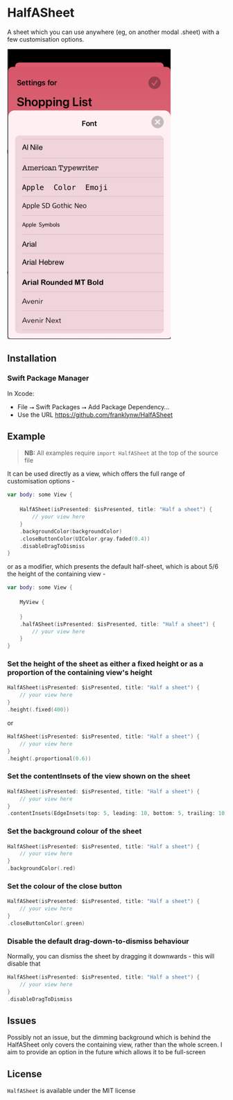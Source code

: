 # HalfASheet

A sheet which you can use anywhere (eg, on another modal .sheet) with a few customisation options.

<img src="Resources//Example1.png" alt="Example 1"/>

## Installation

### Swift Package Manager

In Xcode:
* File ⭢ Swift Packages ⭢ Add Package Dependency...
* Use the URL https://github.com/franklynw/HalfASheet


## Example

> **NB:** All examples require `import HalfASheet` at the top of the source file

It can be used directly as a view, which offers the full range of customisation options -

```swift
var body: some View {
    
    HalfASheet(isPresented: $isPresented, title: "Half a sheet") {
        // your view here
    }
    .backgroundColor(backgroundColor)
    .closeButtonColor(UIColor.gray.faded(0.4))
    .disableDragToDismiss
}
```

or as a modifier, which presents the default half-sheet, which is about 5/6 the height of the containing view -

```swift
var body: some View {

    MyView {
    
    }
    .halfASheet(isPresented: $isPresented, title: "Half a sheet") {
        // your view here
    }
}
```


### Set the height of the sheet as either a fixed height or as a proportion of the containing view's height

```swift
HalfASheet(isPresented: $isPresented, title: "Half a sheet") {
    // your view here
}
.height(.fixed(400))
```

or

```swift
HalfASheet(isPresented: $isPresented, title: "Half a sheet") {
    // your view here
}
.height(.proportional(0.6))
```

### Set the contentInsets of the view shown on the sheet

```swift
HalfASheet(isPresented: $isPresented, title: "Half a sheet") {
    // your view here
}
.contentInsets(EdgeInsets(top: 5, leading: 10, bottom: 5, trailing: 10))
```

### Set the background colour of the sheet

```swift
HalfASheet(isPresented: $isPresented, title: "Half a sheet") {
    // your view here
}
.backgroundColor(.red)
```

### Set the colour of the close button

```swift
HalfASheet(isPresented: $isPresented, title: "Half a sheet") {
    // your view here
}
.closeButtonColor(.green)
```

### Disable the default drag-down-to-dismiss behaviour

Normally, you can dismiss the sheet by dragging it downwards - this will disable that

```swift
HalfASheet(isPresented: $isPresented, title: "Half a sheet") {
    // your view here
}
.disableDragToDismiss
```

## Issues

Possibly not an issue, but the dimming background which is behind the HalfASheet only covers the containing view, rather than the whole screen. I aim to provide an option in the future which allows it to be full-screen

## License  

`HalfASheet` is available under the MIT license
